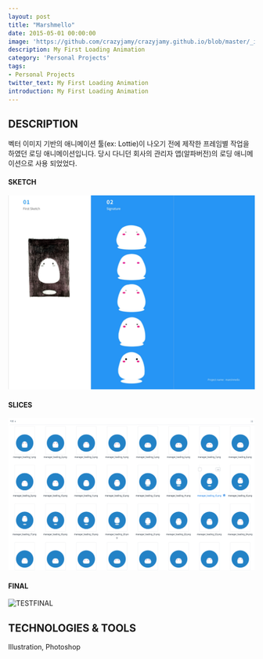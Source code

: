 ```yaml
---
layout: post
title: "Marshmello"
date: 2015-05-01 00:00:00
image: 'https://github.com/crazyjamy/crazyjamy.github.io/blob/master/_images/_thumbnail/marshmello.gif?raw=true'
description: My First Loading Animation
category: 'Personal Projects'
tags:
- Personal Projects
twitter_text: My First Loading Animation
introduction: My First Loading Animation
---
```



## DESCRIPTION
벡터 이미지 기반의 애니메이션 툴(ex: Lottie)이 나오기 전에 제작한 프레임별 작업을 하였던 로딩 애니메이션입니다. 
당시 다니던 회사의 관리자 앱(알파버전)의 로딩 애니메이션으로 사용 되었었다.

#### SKETCH
![과정](https://github.com/crazyjamy/crazyjamy.github.io/blob/master/_images/_post/marshmello/marshmello.png?raw=true)

#### SLICES
![SLICES](https://github.com/crazyjamy/crazyjamy.github.io/blob/master/_images/_post/marshmello/sli_marshmello.png?raw=true)

#### FINAL
![TESTFINAL](https://github.com/crazyjamy/crazyjamy.github.io/blob/master/_images/_post/marshmello/final-marshmello.gif?raw=true)

## TECHNOLOGIES & TOOLS
Illustration, Photoshop
